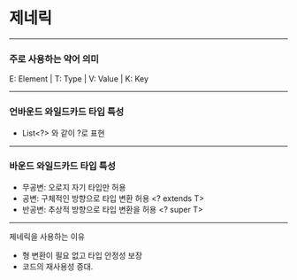 # 제네릭

--- 
### 주로 사용하는 약어 의미

E: Element | T: Type | V: Value | K: Key

--- 
### 언바운드 와일드카드 타입 특성
 - List<?> 와 같이 ?로 표현

--- 
### 바운드 와일드카드 타입 특성
 - 무공변: 오로지 자기 타입만 허용
 - 공변: 구체적인 방향으로 타입 변환 허용 <? extends T>
 - 반공변: 추상적 방향으로 타입 변환을 허용 <? super T>

--- 
제네릭을 사용하는 이유

 - 형 변환이 필요 없고 타입 안정성 보장
 - 코드의 재사용성 증대.